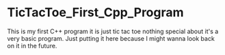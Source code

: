 # TicTacToe_First_Cpp_Program
 This is my first C++ program it is just tic tac toe nothing special about it's a very basic program. Just putting it here because I might wanna look back on it in the future.
